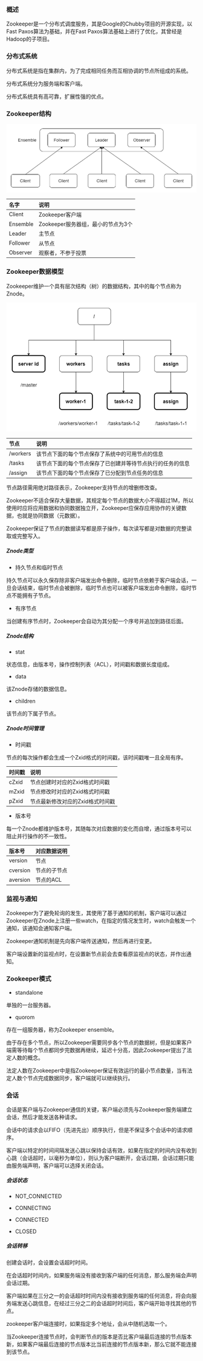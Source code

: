 ### 概述

Zookeeper是一个分布式调度服务，其是Google的Chubby项目的开源实现，以Fast Paxos算法为基础，并在Fast Paxos算法基础上进行了优化，其曾经是Hadoop的子项目。

### 分布式系统

分布式系统是指在集群内，为了完成相同任务而互相协调的节点所组成的系统。

分布式系统分为服务端和客户端。

分布式系统具有高可靠，扩展性强的优点。

### Zookeeper结构

<img src="./image/Zookeeper结构.png" alt="Zookeeper结构"/>

|名字|说明|
|:----|:----|
|Client|Zookeeper客户端|
|Ensemble|Zookeeper服务器组，最小的节点为3个|
|Leader|主节点|
|Follower|从节点|
|Observer|观察者，不参于投票|

### Zookeeper数据模型

Zookeeper维护一个具有层次结构（树）的数据结构，其中的每个节点称为Znode。

<img src="./image/Zookeeper数据模型.png" alt="Zookeeper数据模型"/>

|节点|说明|
|:----|:----|
|/workers|该节点下面的每个节点保存了系统中的可用节点的信息|
|/tasks|该节点下面的每个节点保存了已创建并等待节点执行的任务的信息|
|/assign|该节点下面的每个节点保存了已分配到节点任务的信息|

节点路径需用绝对路径表示，Zookeeper支持节点的增删修改查。

Zookeeper不适合保存大量数据，其规定每个节点的数据大小不得超过1M，所以使用时应将应用数据和协同数据独立开，Zookeeper应保存应用协作的关键数据，也就是协同数据（元数据）。

Zookeeper保证了节点的数据读写都是原子操作，每次读写都是对数据的完整读取或完整写入。

##### Znode类型

* 持久节点和临时节点

持久节点可以永久保存除非客户端发出命令删除，临时节点依赖于客户端会话，一旦会话结束，临时节点会被删除，临时节点也可以被客户端发出命令删除，临时节点不能拥有子节点。

* 有序节点

当创建有序节点时，Zookeeper会自动为其分配一个序号并追加到路径后面。

##### Znode结构

* stat

状态信息，由版本号，操作控制列表（ACL），时间戳和数据长度组成。

* data

该Znode存储的数据信息。

* children

该节点的下属子节点。

##### Znode时间管理

* 时间戳

节点的每次操作都会生成一个Zxid格式的时间戳，该时间戳唯一且全局有序。

|时间戳|说明|
|:----|:----|
|cZxid|节点创建时对应的Zxid格式时间戳|
|mZxid|节点修改时对应的Zxid格式时间戳|
|pZxid|节点最新修改对应的Zxid格式时间戳|

* 版本号

每一个Znode都维护版本号，其随每次对应数据的变化而自增，通过版本号可以阻止并行操作的不一致性。

|版本号|对应数据说明|
|:----|:----|
|version|节点|
|cversion|节点的子节点|
|aversion|节点的ACL|

### 监视与通知

Zookeeper为了避免轮询的发生，其使用了基于通知的机制，客户端可以通过Zookeeper在Znode上注册一些watch，在指定的情况发生时，watch会触发一个通知，该通知会通知客户端。

Zookeeper通知机制是先向客户端传送通知，然后再进行变更。

客户端设置新的监视点时，在设置新节点前会去查看原监视点的状态，并作出通知。

### Zookeeper模式

* standalone

单独的一台服务器。

* quorom

存在一组服务器，称为Zookeeper ensemble。

由于存在多个节点，所以Zookeeper需要同步各个节点的数据树，但是如果客户端需等待每个节点都同步完数据再继续，延迟十分高，因此Zookeeper提出了法定人数的概念。

法定人数在Zookeeper中是指Zookeeper保证有效运行的最小节点数量，当有法定人数个节点完成数据同步，客户端就可以继续执行。

### 会话

会话是客户端与Zookeeper通信的关键，客户端必须先与Zookeeper服务端建立会话，然后才能发送各种请求。

会话中的请求会以FIFO（先进先出）顺序执行，但是不保证多个会话中的请求顺序。

客户端以特定的时间间隔发送心跳以保持会话有效，如果在指定的时间内没有收到心跳（会话超时，以毫秒为单位），则认为客户端断开，会话过期，会话过期只能由服务端声明，客户端可以选择关闭会话。

##### 会话状态

* NOT_CONNECTED

* CONNECTING

* CONNECTED

* CLOSED

##### 会话转移

创建会话时，会设置会话超时时间。

在会话超时时间内，如果服务端没有接收到客户端的任何消息，那么服务端会声明会话过期。

客户端如果在三分之一的会话超时时间内没有接收到服务端的任何消息，将会向服务端发送心跳信息，在经过三分之二的会话超时时间后，客户端开始寻找其他的节点。

zookeeper客户端连接时，如果指定多个地址，会从中随机选取一个。

当Zookeeper连接节点时，会判断节点的版本是否比客户端最后连接的节点版本新，如果客户端最后连接的节点版本比当前连接的节点版本新，那么它就不能连接到该节点。